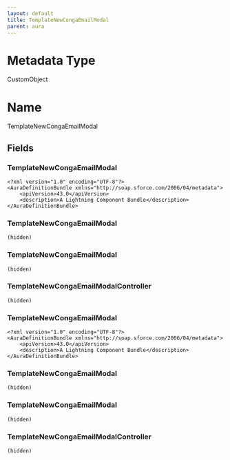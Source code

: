 ```yaml
---
layout: default
title: TemplateNewCongaEmailModal
parent: aura
---
```

# Metadata Type
CustomObject

# Name
TemplateNewCongaEmailModal
## Fields
### TemplateNewCongaEmailModal

```
<?xml version="1.0" encoding="UTF-8"?>
<AuraDefinitionBundle xmlns="http://soap.sforce.com/2006/04/metadata">
    <apiVersion>43.0</apiVersion>
    <description>A Lightning Component Bundle</description>
</AuraDefinitionBundle>
```
### TemplateNewCongaEmailModal

```
(hidden)
```
### TemplateNewCongaEmailModal

```
(hidden)
```
### TemplateNewCongaEmailModalController

```
(hidden)
```
### TemplateNewCongaEmailModal

```
<?xml version="1.0" encoding="UTF-8"?>
<AuraDefinitionBundle xmlns="http://soap.sforce.com/2006/04/metadata">
    <apiVersion>43.0</apiVersion>
    <description>A Lightning Component Bundle</description>
</AuraDefinitionBundle>
```
### TemplateNewCongaEmailModal

```
(hidden)
```
### TemplateNewCongaEmailModal

```
(hidden)
```
### TemplateNewCongaEmailModalController

```
(hidden)
```
